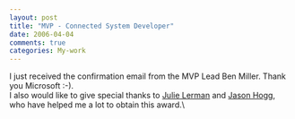 ```yaml
---
layout: post
title: "MVP - Connected System Developer"
date: 2006-04-04
comments: true
categories: My-work
---
```


I just received the confirmation email from the MVP Lead Ben Miller.
Thank you Microsoft :-). \
I also would like to give special thanks to [Julie
Lerman](http://www.thedatafarm.com/blog) and [Jason
Hogg](http://blogs.msdn.com/TheHoggBlog), who have helped me a lot to
obtain this award.\



